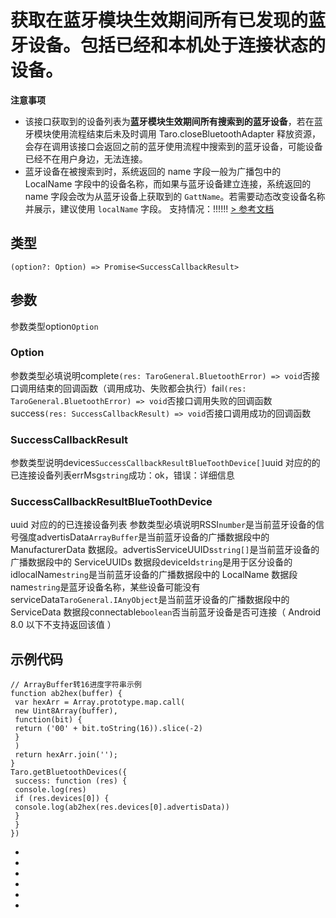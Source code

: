 # 获取在蓝牙模块生效期间所有已发现的蓝牙设备。包括已经和本机处于连接状态的设备。
**注意事项**

- 该接口获取到的设备列表为**蓝牙模块生效期间所有搜索到的蓝牙设备**，若在蓝牙模块使用流程结束后未及时调用 Taro.closeBluetoothAdapter 释放资源，会存在调用该接口会返回之前的蓝牙使用流程中搜索到的蓝牙设备，可能设备已经不在用户身边，无法连接。
- 蓝牙设备在被搜索到时，系统返回的 name 字段一般为广播包中的 LocalName 字段中的设备名称，而如果与蓝牙设备建立连接，系统返回的 name 字段会改为从蓝牙设备上获取到的 `GattName`。若需要动态改变设备名称并展示，建议使用 `localName` 字段。
支持情况：!!!!!!
[> 参考文档
](https://developers.weixin.qq.com/miniprogram/dev/api/device/bluetooth/wx.getBluetoothDevices.html)
## 类型[​](getBluetoothDevices.html#类型)
```tsx
(option?: Option) => Promise<SuccessCallbackResult>
```

## 参数[​](getBluetoothDevices.html#参数)
参数类型option`Option`
### Option[​](getBluetoothDevices.html#option)
参数类型必填说明complete`(res: TaroGeneral.BluetoothError) => void`否接口调用结束的回调函数（调用成功、失败都会执行）fail`(res: TaroGeneral.BluetoothError) => void`否接口调用失败的回调函数success`(res: SuccessCallbackResult) => void`否接口调用成功的回调函数
### SuccessCallbackResult[​](getBluetoothDevices.html#successcallbackresult)
参数类型说明devices`SuccessCallbackResultBlueToothDevice[]`uuid 对应的的已连接设备列表errMsg`string`成功：ok，错误：详细信息
### SuccessCallbackResultBlueToothDevice[​](getBluetoothDevices.html#successcallbackresultbluetoothdevice)
uuid 对应的的已连接设备列表
参数类型必填说明RSSI`number`是当前蓝牙设备的信号强度advertisData`ArrayBuffer`是当前蓝牙设备的广播数据段中的 ManufacturerData 数据段。advertisServiceUUIDs`string[]`是当前蓝牙设备的广播数据段中的 ServiceUUIDs 数据段deviceId`string`是用于区分设备的 idlocalName`string`是当前蓝牙设备的广播数据段中的 LocalName 数据段name`string`是蓝牙设备名称，某些设备可能没有serviceData`TaroGeneral.IAnyObject`是当前蓝牙设备的广播数据段中的 ServiceData 数据段connectable`boolean`否当前蓝牙设备是否可连接（ Android 8.0 以下不支持返回该值 ）
## 示例代码[​](getBluetoothDevices.html#示例代码)
```tsx
// ArrayBuffer转16进度字符串示例
function ab2hex(buffer) {
 var hexArr = Array.prototype.map.call(
 new Uint8Array(buffer),
 function(bit) {
 return ('00' + bit.toString(16)).slice(-2)
 }
 )
 return hexArr.join('');
}
Taro.getBluetoothDevices({
 success: function (res) {
 console.log(res)
 if (res.devices[0]) {
 console.log(ab2hex(res.devices[0].advertisData))
 }
 }
})
```

- 
- 

- 
- 
- 

-

